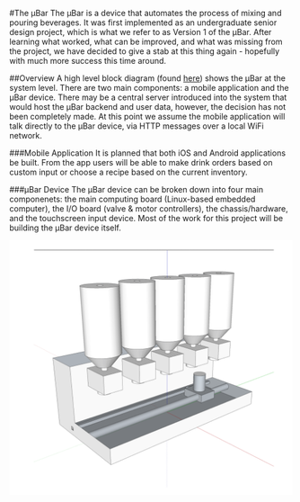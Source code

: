 #The µBar 
The µBar is a device that automates the process of mixing and pouring beverages. It was first implemented as an undergraduate senior design project, which is what we refer to as Version 1 of the µBar. After learning what worked, what can be improved, and what was missing from the project, we have decided to give a stab at this thing again - hopefully with much more success this time around. 

##Overview
A high level block diagram (found [here](https://github.com/comychitz/uBar/blob/master/files/diagrams/blockDiagram_system.jpg)) shows the µBar at the system level. There are two main components: a mobile application and the µBar device. There may be a central server introduced into the system that would host the µBar backend and user data, however, the decision has not been completely made. At this point we assume the mobile application will talk directly to the µBar device, via HTTP messages over a local WiFi network. 

###Mobile Application
It is planned that both iOS and Android applications be built. From the app users will be able to make drink orders based on custom input or choose a recipe based on the current inventory. 

###µBar Device
The µBar device can be broken down into four main componenets: the main computing board (Linux-based embedded computer), the I/O board (valve & motor controllers), the chassis/hardware, and the touchscreen input device. Most of the work for this project will be building the µBar device itself.

![prototype](https://github.com/comychitz/uBar/blob/master/files/design/original_prototype.png)
